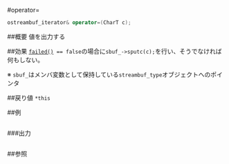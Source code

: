 #operator=
```cpp
ostreambuf_iterator& operator=(CharT c);
```

##概要
値を出力する


##効果
[`failed()`](./failed.md)` == false`の場合に`sbuf_->sputc(c);`を行い、そうでなければ何もしない。

※ `sbuf_`はメンバ変数として保持している`streambuf_type`オブジェクトへのポインタ


##戻り値
`*this`

##例
```cpp
```

###出力
```
```

##参照

